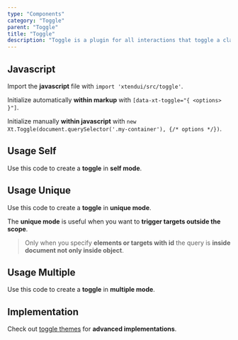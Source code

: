 ```yaml
---
type: "Components"
category: "Toggle"
parent: "Toggle"
title: "Toggle"
description: "Toggle is a plugin for all interactions that toggle a class and respond to it."
---
```


## Javascript

Import the **javascript** file with `import 'xtendui/src/toggle'`.

Initialize automatically **within markup** with `[data-xt-toggle="{ <options> }"]`.

Initialize manually **within javascript** with `new Xt.Toggle(document.querySelector('.my-container'), {/* options */})`.

## Usage Self

Use this code to create a **toggle** in **self mode**.

<demo>
  <demoinline src="demos/components/toggle/usage-self">
  </demoinline>
</demo>

## Usage Unique

Use this code to create a **toggle** in **unique mode**.

The **unique mode** is useful when you want to **trigger targets outside the scope**.

> Only when you specify **elements or targets with id** the query is **inside document not only inside object**.

<demo>
  <demoinline src="demos/components/toggle/usage-unique">
  </demoinline>
</demo>

## Usage Multiple

Use this code to create a **toggle** in **multiple mode**.

<demo>
  <demoinline src="demos/components/toggle/usage-multiple">
  </demoinline>
</demo>

## Implementation

Check out [toggle themes](/xtendui/themes/toggle) for **advanced implementations**.

<demo>
  <div class="docs_demo_item" data-iframe="xtendui/demos/themes/navigation/multilevel-v1">
  </div>
  <div class="docs_demo_item" data-iframe="xtendui/demos/themes/gallery/products-gallery-v1">
  </div>
  <div class="docs_demo_item" data-iframe="xtendui/demos/themes/implementation/toggle-implementation-v1">
  </div>
</demo>
